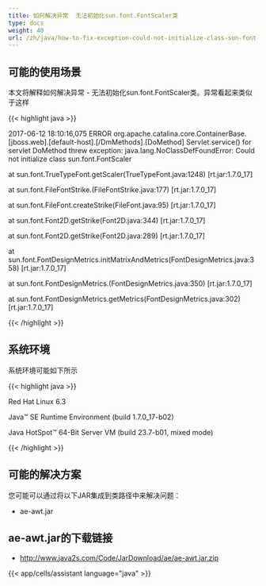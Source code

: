 ```yaml
---
title: 如何解决异常  无法初始化sun.font.FontScaler类
type: docs
weight: 40
url: /zh/java/how-to-fix-exception-could-not-initialize-class-sun-font-fontscaler/
---
```


## **可能的使用场景**
本文将解释如何解决异常 - 无法初始化sun.font.FontScaler类。异常看起来类似于这样

{{< highlight java >}}

 2017-06-12 18:10:16,075 ERROR org.apache.catalina.core.ContainerBase.[jboss.web].[default-host].[/DmMethods].[DoMethod] Servlet.service() for servlet DoMethod threw exception: java.lang.NoClassDefFoundError: Could not initialize class sun.font.FontScaler

at sun.font.TrueTypeFont.getScaler(TrueTypeFont.java:1248) [rt.jar:1.7.0_17]

at sun.font.FileFontStrike.(FileFontStrike.java:177) [rt.jar:1.7.0_17]

at sun.font.FileFont.createStrike(FileFont.java:95) [rt.jar:1.7.0_17]

at sun.font.Font2D.getStrike(Font2D.java:344) [rt.jar:1.7.0_17]

at sun.font.Font2D.getStrike(Font2D.java:289) [rt.jar:1.7.0_17]

at sun.font.FontDesignMetrics.initMatrixAndMetrics(FontDesignMetrics.java:358) [rt.jar:1.7.0_17]

at sun.font.FontDesignMetrics.(FontDesignMetrics.java:350) [rt.jar:1.7.0_17]

at sun.font.FontDesignMetrics.getMetrics(FontDesignMetrics.java:302) [rt.jar:1.7.0_17]

{{< /highlight >}}
## **系统环境**
系统环境可能如下所示

{{< highlight java >}}

 Red Hat Linux 6.3

Java™ SE Runtime Environment (build 1.7.0_17-b02)

Java HotSpot™ 64-Bit Server VM (build 23.7-b01, mixed mode)

{{< /highlight >}}
## **可能的解决方案**
您可能可以通过将以下JAR集成到类路径中来解决问题：

- ae-awt.jar
## **ae-awt.jar的下载链接**
- <http://www.java2s.com/Code/JarDownload/ae/ae-awt.jar.zip>


{{< app/cells/assistant language="java" >}}
